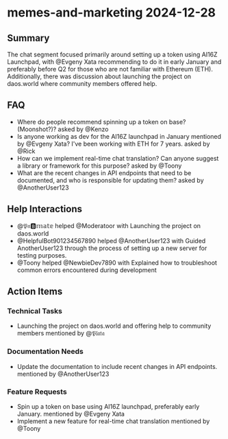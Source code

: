 # memes-and-marketing 2024-12-28

## Summary
The chat segment focused primarily around setting up a token using AI16Z Launchpad, with @Evgeny Xata recommending to do it in early January and preferably before Q2 for those who are not familiar with Ethereum (ETH). Additionally, there was discussion about launching the project on daos.world where community members offered help.

## FAQ
- Where do people recommend spinning up a token on base? (Moonshot?)? asked by @Kenzo
- Is anyone working as dev for the AI16Z launchpad in January mentioned by @Evgeny Xata? I've been working with ETH for 7 years. asked by @Rick
- How can we implement real-time chat translation? Can anyone suggest a library or framework for this purpose? asked by @Toony
- What are the recent changes in API endpoints that need to be documented, and who is responsible for updating them? asked by @AnotherUser123

## Help Interactions
- @𝔓𝔫🅱️𝕞𝕒𝕥𝕖 helped @Moderatoor with Launching the project on daos.world
- @HelpfulBot901234567890 helped @AnotherUser123 with Guided AnotherUser123 through the process of setting up a new server for testing purposes.
- @Toony helped @NewbieDev7890 with Explained how to troubleshoot common errors encountered during development

## Action Items

### Technical Tasks
- Launching the project on daos.world and offering help to community members mentioned by @𝔓𝔩𝔞𝔱𝔞

### Documentation Needs
- Update the documentation to include recent changes in API endpoints. mentioned by @AnotherUser123

### Feature Requests
- Spin up a token on base using AI16Z launchpad, preferably early January. mentioned by @Evgeny Xata
- Implement a new feature for real-time chat translation mentioned by @Toony